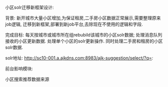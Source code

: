 小区solr迁移新框架设计:

背景:
新开城市大量小区增加,为保证租房,二手房小区数据正常展示,需要整理原来job逻辑,
迁移到新框架,部署到新job平台,去除现在不使用的逻辑和字段.

完成目标:
每天按城市或城市所在组rebubild该城市的小区solr数据;
处理消息队列接收的小区更新数据.
处理单个小区的solr更新操作.
同时处理二手房和租房的小区solr数据.

solr地址:
http://sc10-001.a.ajkdns.com:8983/ajk-suggestion/select/?q=*:*

前台影响模块:


小区搜索推荐数据来源









